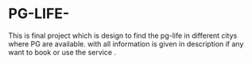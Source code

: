# PG-LIFE-
This is final project  which is design to find the  pg-life  in different citys  where  PG   are available.  with   all information  is given in  description  if any want to book or use the service .  
